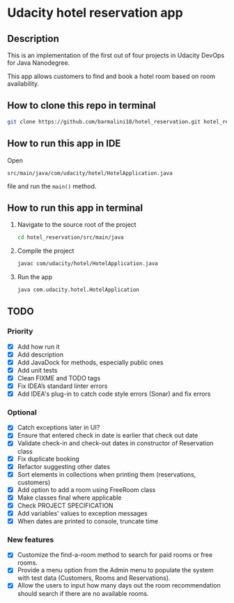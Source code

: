 # Udacity hotel reservation app

## Description
This is an implementation of the first out of four projects in Udacity DevOps for Java Nanodegree.

This app allows customers to find and book a hotel room based on room availability. 

## How to clone this repo in terminal
```bash
git clone https://github.com/barmalini18/hotel_reservation.git hotel_reservation
```

## How to run this app in IDE
Open
```text
src/main/java/com/udacity/hotel/HotelApplication.java
```
file and run the `main()` method.

## How to run this app in terminal
1. Navigate to the source root of the project
    ```bash
    cd hotel_reservation/src/main/java
    ```
2. Compile the project
    ```bash
    javac com/udacity/hotel/HotelApplication.java
    ```
3. Run the app
    ```bash
    java com.udacity.hotel.HotelApplication
    ```

## TODO
### Priority
- [x] Add how run it
- [x] Add description
- [x] Add JavaDock for methods, especially public ones
- [x] Add unit tests
- [x] Clean FIXME and TODO tags
- [x] Fix IDEA’s standard linter errors
- [x] Add IDEA's plug-in to catch code style errors (Sonar) and fix errors

### Optional
- [x] Catch exceptions later in UI?
- [x] Ensure that entered check in date is earlier that check out date
- [x] Validate check-in and check-out dates in constructor of Reservation class
- [x] Fix duplicate booking
- [x] Refactor suggesting other dates
- [x] Sort elements in collections when printing them (reservations, customers)
- [x] Add option to add a room using FreeRoom class
- [x] Make classes final where applicable
- [x] Check PROJECT SPECIFICATION
- [x] Add variables' values to exception messages
- [x] When dates are printed to console, truncate time

### New features
- [x] Customize the find-a-room method to search for paid rooms or free rooms.
- [x] Provide a menu option from the Admin menu to populate the system with test data (Customers, Rooms and Reservations).
- [x] Allow the users to input how many days out the room recommendation should search if there are no available rooms.
